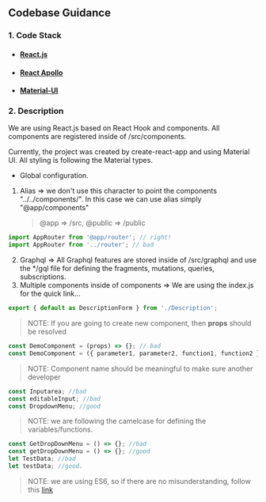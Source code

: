## Codebase Guidance

### 1. Code Stack

- #### [React.js](https://reactjs.org/)
- #### [React Apollo](https://www.apollographql.com/docs/react/)
- #### [Material-UI](https://material-ui.com/)

### 2. Description

We are using React.js based on React Hook and components.
All components are registered inside of /src/components.

Currently, the project was created by create-react-app and using Material UI. All styling is following the Material types.

- Global configuration.

1. Alias => we don't use this character to point the components "../../components/". In this case we can use alias simply "@app/components"
   > @app => /src, @public => /public

```javascript
import AppRouter from '@app/router'; // right!
import AppRouter from '../router'; // bad
```

2. Graphql => All Graphql features are stored inside of /src/graphql and use the \*/gql file for defining the fragments, mutations, queries, subscriptions.
3. Multiple components inside of components => We are using the index.js for the quick link...

```javascript
export { default as DescriptionForm } from './Description';
```

> NOTE: If you are going to create new component, then **props** should be resolved

```javascript
const DemoComponent = (props) => {}; // bad
const DemoComponent = ({ parameter1, parameter2, function1, function2 }) => {}; // right!
```

> NOTE: Component name should be meaningful to make sure another developer

```javascript
const Inputarea; //bad
const editableInput; //bad
const DropdownMenu; //good
```

> NOTE: we are following the camelcase for defining the variables/functions.

```javascript
const GetDropDownMenu = () => {}; //bad
const getDropDownMenu = () => {}; //good
let TestData; //bad
let testData; //good.
```

> NOTE: we are using ES6, so if there are no misunderstanding, follow this [link](http://es6-features.org/#Constants)
